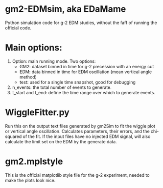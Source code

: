 # gm2-EDMsim, aka EDaMame

Python simulation code for g-2 EDM studies, without the faff of running the official code. 

# Main options: 
1. Option: main running mode. Two options:
      - GM2: dataset binned in time for g-2 precession with an energy cut
      - EDM: data binned in time for EDM oscillation (mean vertical angle method)
      - test: used for a single time snapshot, good for debugging
2. n_events: the total number of events to generate. 
3. t_start and t_end: define the time range over which to generate events. 

# WiggleFitter.py

Run this on the output text files generated by gm2Sim to fit the wiggle plot or vertical angle oscillation. Calculates parameters, their errors, and the chi-squared of the fit. If the input files have no injected EDM signal, will also calculate the limit set on the EDM by the generate data. 

# gm2.mplstyle 

This is the official matplotlib style file for the g-2 experiment, needed to make the plots look nice. 


